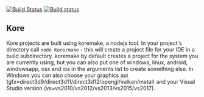 [![Build Status](https://travis-ci.org/Kode/Kore.svg?branch=master)](https://travis-ci.org/Kode/Kore) [![Build status](https://ci.appveyor.com/api/projects/status/y3yxe87qj32wqcou/branch/master?svg=true)](https://ci.appveyor.com/project/RobDangerous/kore)

## Kore

Kore projects are built using koremake, a nodejs tool.
In your project's directory call `node Kore/make` - this will
create a project file for your IDE in a build subdirectory.
koremake by default creates a project for the system you are currently using,
but you can also put one of windows, linux, android, windowsapp, osx and ios
in the arguments list to create something else. In Windows you can also
choose your graphics api (gfx=direct3d9/direct3d11/direct3d12/opengl/vulkan/metal)
and your Visual Studio version (vs=vs2010/vs2012/vs2013/vs2015/vs2017).
